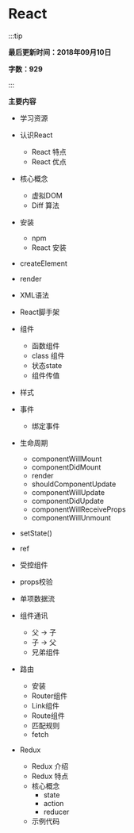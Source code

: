 # React

:::tip

**最后更新时间：2018年09月10日**

**字数：929**

:::


**主要内容**

* 学习资源
    
* 认识React
    * React 特点
    * React 优点

* 核心概念
    * 虚拟DOM
    * Diff 算法
* 安装
    * npm
    * React 安装    

* createElement

* render

* XML语法

* React脚手架

* 组件
    * 函数组件
    * class 组件
    * 状态state
    * 组件传值

* 样式

* 事件
    * 绑定事件

* 生命周期
    * componentWillMount
    * componentDidMount
    * render
    * shouldComponentUpdate
    * componentWillUpdate
    * componentDidUpdate
    * componentWillReceiveProps
    * componentWillUnmount

* setState()

* ref

* 受控组件

* props校验

* 单项数据流

* 组件通讯
    * 父 -> 子
    * 子 -> 父
    * 兄弟组件
* 路由
    * 安装
    * Router组件
    * Link组件
    * Route组件
    * 匹配规则
    * fetch

* Redux
    * Redux 介绍
    * Redux 特点
    * 核心概念
        * state
        * action
        * reducer
    * 示例代码